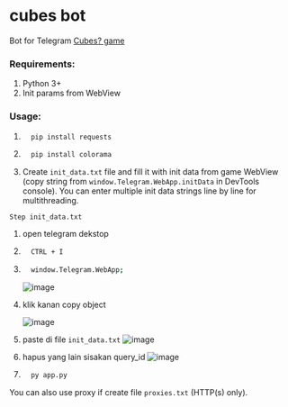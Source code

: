 # cubes bot

Bot for Telegram [Cubes? game](https://t.me/cubesonthewater_bot?start=OTk3MTQzNDc5)

### Requirements:
1. Python 3+
2. Init params from WebView

### Usage:
1. ```bash
     pip install requests
   ```
2. ```bash
     pip install colorama
   ```
3. Create `init_data.txt` file and fill it with init data from game WebView (copy string from `window.Telegram.WebApp.initData` in DevTools console). You can enter multiple init data strings line by line for multithreading.

``Step init_data.txt``
1. open telegram dekstop
2. ```bash
     CTRL + I
   ```
3. ```bash
     window.Telegram.WebApp;
   ```
   ![image](https://github.com/Reykira007/cubes_bot/assets/70166715/c3a2afe4-ac06-46fc-a4ac-bf73fbbb1d04)
5. klik kanan copy object

   ![image](https://github.com/Reykira007/cubes_bot/assets/70166715/cfd3bd32-4f2d-42b3-a8ec-70975e6001d3)
7. paste di file ``init_data.txt``
   ![image](https://github.com/Reykira007/cubes_bot/assets/70166715/9a68f203-e9d1-4e2d-a836-2118265d449f)
8. hapus yang lain sisakan query_id
   ![image](https://github.com/Reykira007/cubes_bot/assets/70166715/7f328950-4732-493a-9619-c94d0f75a79c)






4. ```bash
     py app.py
   ```

You can also use proxy if create file `proxies.txt` (HTTP(s) only).
